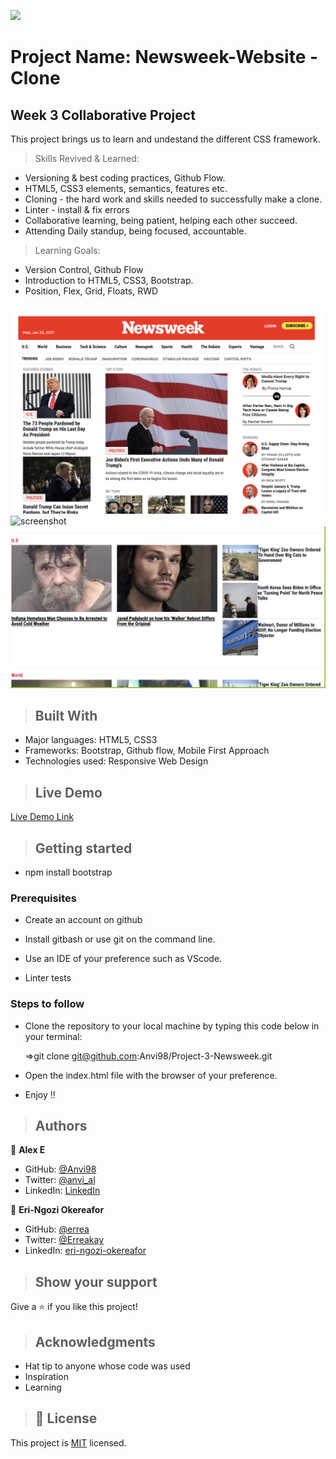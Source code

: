 ![](https://img.shields.io/badge/Microverse-blueviolet)

# Project Name: Newsweek-Website - Clone

## Week 3 Collaborative Project

This project brings us to learn and undestand the different CSS framework.

>Skills Revived & Learned:

- Versioning & best coding practices, Github Flow.
- HTML5, CSS3 elements, semantics, features etc.
- Cloning - the hard work and skills needed to successfully make a clone.
- Linter - install & fix errors
- Collaborative learning, being patient, helping each other succeed.
- Attending Daily standup, being focused, accountable.

> Learning Goals:

- Version Control, Github Flow
- Introduction to HTML5, CSS3, Bootstrap.
- Position, Flex, Grid, Floats, RWD
  
![screenshot](img/screenshot_m3_1.png)
![screenshot](img/screenshot_m3_2.png)
![screenshot](img/screenshot_m3_3.png)

>## Built With

- Major languages: HTML5, CSS3
- Frameworks: Bootstrap, Github flow, Mobile First Approach
- Technologies used: Responsive Web Design

>## Live Demo

[Live Demo Link](https://anvi98.github.io/Project-3-Newsweek/)

>## Getting started

- npm install bootstrap

### Prerequisites

- Create an account on github

- Install gitbash or use git on the command line.

- Use an IDE of your preference such as VScode.
  
- Linter tests

### Steps to follow

- Clone the repository to your local machine by typing this code below in your terminal:
  
  =>git clone git@github.com:Anvi98/Project-3-Newsweek.git

- Open the index.html file with the browser of your preference.
- Enjoy !!
  
>## Authors

 👤 **Alex E**
- GitHub: [@Anvi98](https://github.com/Anvi98)
- Twitter: [@anvi_al](https://twitter.com/anvi_al)
- LinkedIn: [LinkedIn](https://www.linkedin.com/in/anvi-alex-eponon/)

 👤 **Eri-Ngozi Okereafor**
- GitHub: [@errea](https://github.com/errea)
- Twitter: [@Erreakay](https://twitter.com/Erreakay)
- LinkedIn: [eri-ngozi-okereafor](https://www.linkedin.com/in/eri-ngozi-okereafor/)

>## Show your support

  Give a ⭐️ if you like this project!

>## Acknowledgments

- Hat tip to anyone whose code was used
- Inspiration
- Learning

>## 📝 License

This project is [MIT](./LICENSE) licensed.
